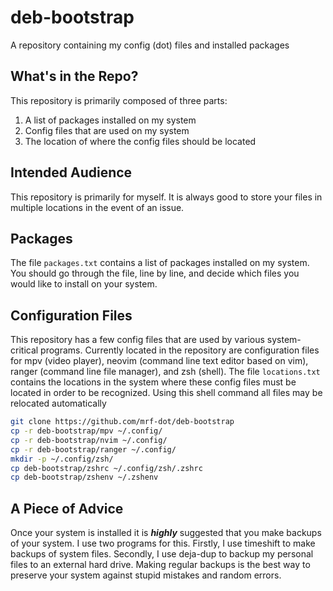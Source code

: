 # deb-bootstrap

A repository containing my config (dot) files and installed packages

## What's in the Repo?

This repository is primarily composed of three parts:

1. A list of packages installed on my system
2. Config files that are used on my system
3. The location of where the config files should be located

## Intended Audience

This repository is primarily for myself. It is always good to store your files
in multiple locations in the event of an issue.

## Packages

The file `packages.txt` contains a list of packages installed on my system. You
should go through the file, line by line, and decide which files you would like
to install on your system.

## Configuration Files

This repository has a few config files that are used by various system-critical
programs. Currently located in the repository are configuration files for mpv
(video player), neovim (command line text editor based on vim), ranger (command
line file manager), and zsh (shell). The file `locations.txt` contains the
locations in the system where these config files must be located in order to be
recognized. Using this shell command all files may be relocated automatically

```sh
git clone https://github.com/mrf-dot/deb-bootstrap
cp -r deb-bootstrap/mpv ~/.config/
cp -r deb-bootstrap/nvim ~/.config/
cp -r deb-bootstrap/ranger ~/.config/
mkdir -p ~/.config/zsh/
cp deb-bootstrap/zshrc ~/.config/zsh/.zshrc
cp deb-bootstrap/zshenv ~/.zshenv
```

## A Piece of Advice

Once your system is installed it is ***highly*** suggested that you make
backups of your system. I use two programs for this. Firstly, I use timeshift
to make backups of system files. Secondly, I use deja-dup to backup my personal
files to an external hard drive. Making regular backups is the best way to
preserve your system against stupid mistakes and random errors.
